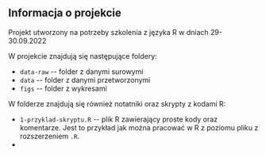 ## Informacja o projekcie

Projekt utworzony na potrzeby szkolenia z języka R w dniach
29-30.09.2022

W projekcie znajdują się następujące foldery:

-   `data-raw` -- folder z danymi surowymi
-   `data` -- folder z danymi przetworzonymi
-   `figs` -- folder z wykresami

W folderze znajdują się również notatniki oraz skrypty z kodami R:

-   `1-przyklad-skryptu.R` -- plik R zawierający proste kody oraz
    komentarze. Jest to przykład jak można pracować w R z poziomu pliku
    z rozszerzeniem `.R`.
-   
